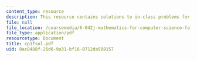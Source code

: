 ```yaml
---
content_type: resource
description: This resource contains solutions to in-class problems for week 1, friday.
file: null
file_location: /coursemedia/6-042j-mathematics-for-computer-science-fall-2005/8ac8488f26d69a31bf160712da508157_cp1fsol.pdf
file_type: application/pdf
resourcetype: Document
title: cp1fsol.pdf
uid: 8ac8488f-26d6-9a31-bf16-0712da508157
---
```

